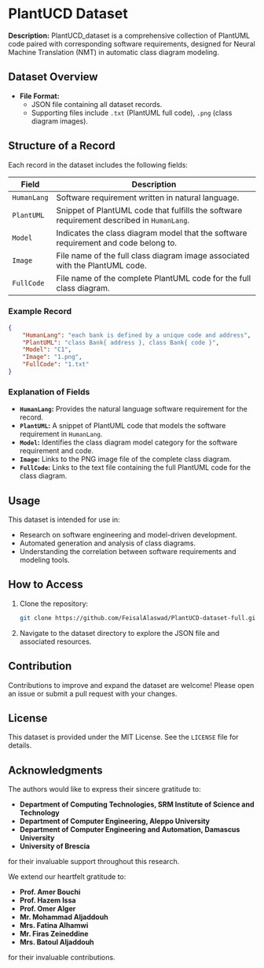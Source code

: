 # PlantUCD Dataset

**Description:**
PlantUCD_dataset is a comprehensive collection of PlantUML code paired with corresponding software requirements, designed for Neural Machine Translation (NMT) in automatic class diagram modeling.

## Dataset Overview
- **File Format:**
  - JSON file containing all dataset records.
  - Supporting files include `.txt` (PlantUML full code), `.png` (class diagram images).

## Structure of a Record
Each record in the dataset includes the following fields:

| Field         | Description                                                                                  |
|---------------|----------------------------------------------------------------------------------------------|
| `HumanLang`   | Software requirement written in natural language.                                            |
| `PlantUML`    | Snippet of PlantUML code that fulfills the software requirement described in `HumanLang`.     |
| `Model`       | Indicates the class diagram model that the software requirement and code belong to.           |
| `Image`       | File name of the full class diagram image associated with the PlantUML code.                  |
| `FullCode`    | File name of the complete PlantUML code for the full class diagram.                           |

### Example Record
```json
{
    "HumanLang": "each bank is defined by a unique code and address",
    "PlantUML": "class Bank{ address }, class Bank{ code }",
    "Model": "C1",
    "Image": "1.png",
    "FullCode": "1.txt"
}
```

### Explanation of Fields
- **`HumanLang`:** Provides the natural language software requirement for the record.
- **`PlantUML`:** A snippet of PlantUML code that models the software requirement in `HumanLang`.
- **`Model`:** Identifies the class diagram model category for the software requirement and code.
- **`Image`:** Links to the PNG image file of the complete class diagram.
- **`FullCode`:** Links to the text file containing the full PlantUML code for the class diagram.

## Usage
This dataset is intended for use in:
- Research on software engineering and model-driven development.
- Automated generation and analysis of class diagrams.
- Understanding the correlation between software requirements and modeling tools.

## How to Access
1. Clone the repository:
   ```bash
   git clone https://github.com/FeisalAlaswad/PlantUCD-dataset-full.git
   ```
2. Navigate to the dataset directory to explore the JSON file and associated resources.

## Contribution
Contributions to improve and expand the dataset are welcome! Please open an issue or submit a pull request with your changes.

## License
This dataset is provided under the MIT License. See the `LICENSE` file for details.

## Acknowledgments

The authors would like to express their sincere gratitude to:

- **Department of Computing Technologies, SRM Institute of Science and Technology**  
- **Department of Computer Engineering, Aleppo University**
- **Department of Computer Engineering and Automation, Damascus University**  
- **University of Brescia**  

for their invaluable support throughout this research.

We extend our heartfelt gratitude to:  
- **Prof. Amer Bouchi**  
- **Prof. Hazem Issa**  
- **Prof. Omer Alger**  
- **Mr. Mohammad Aljaddouh**  
- **Mrs. Fatina Alhamwi**  
- **Mr. Firas Zeineddine**  
- **Mrs. Batoul Aljaddouh**  

for their invaluable contributions.

